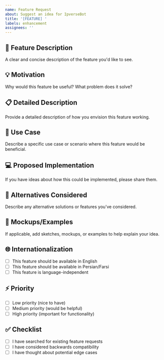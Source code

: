 ```yaml
---
name: Feature Request
about: Suggest an idea for IpverseBot
title: '[FEATURE] '
labels: enhancement
assignees: ''
---
```


## 🚀 Feature Description
A clear and concise description of the feature you'd like to see.

## 💡 Motivation
Why would this feature be useful? What problem does it solve?

## 📋 Detailed Description
Provide a detailed description of how you envision this feature working.

## 🎯 Use Case
Describe a specific use case or scenario where this feature would be beneficial.

## 💻 Proposed Implementation
If you have ideas about how this could be implemented, please share them.

## 🔄 Alternatives Considered
Describe any alternative solutions or features you've considered.

## 📎 Mockups/Examples
If applicable, add sketches, mockups, or examples to help explain your idea.

## 🌐 Internationalization
- [ ] This feature should be available in English
- [ ] This feature should be available in Persian/Farsi
- [ ] This feature is language-independent

## ⚡ Priority
- [ ] Low priority (nice to have)
- [ ] Medium priority (would be helpful)
- [ ] High priority (important for functionality)

## ✅ Checklist
- [ ] I have searched for existing feature requests
- [ ] I have considered backwards compatibility
- [ ] I have thought about potential edge cases
